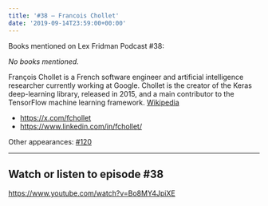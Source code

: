 ```yaml
---
title: '#38 – Francois Chollet'
date: '2019-09-14T23:59:00+00:00'
---
```


Books mentioned on Lex Fridman Podcast #38:

*No books mentioned.*

<!--more-->

François Chollet is a French software engineer and artificial intelligence researcher currently working at Google. Chollet is the creator of the Keras deep-learning library, released in 2015, and a main contributor to the TensorFlow machine learning framework. <a href="https://en.wikipedia.org/wiki/Fran%C3%A7ois_Chollet" target="_blank">Wikipedia</a>

- <a href="https://x.com/fchollet" target="_blank">https://x.com/fchollet</a>
- <a href="https://www.linkedin.com/in/fchollet/" target="_blank">https://www.linkedin.com/in/fchollet/</a>

Other appearances: [\#120](/120-francois-chollet/)

- - - - - -

## Watch or listen to episode #38

<https://www.youtube.com/watch?v=Bo8MY4JpiXE>